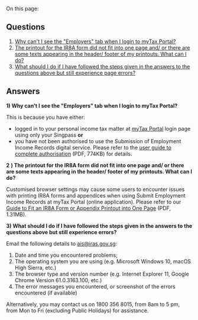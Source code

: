 On this page:

## Questions

1. [Why can't I see the "Employers" tab when I login to myTax Portal?](https://www.iras.gov.sg/taxes/individual-income-tax/employers/auto-inclusion-scheme-(ais)-for-employment-income/frequently-asked-questions-(technical-issues)#L1 "Why can't I see the 'Employers' tab when I login to myTax Portal?")
2. [The printout for the IR8A form did not fit into one page and/ or there are some texts appearing in the header/ footer of my printouts. What can I do?](https://www.iras.gov.sg/taxes/individual-income-tax/employers/auto-inclusion-scheme-(ais)-for-employment-income/frequently-asked-questions-(technical-issues)#L2 "The printout for the IR8A form did not fit into one page andor there are some texts appearing in the headerfooter of my printouts. What can I do?")
3. [What should I do if I have followed the steps given in the answers to the questions above but still experience page errors?](https://www.iras.gov.sg/taxes/individual-income-tax/employers/auto-inclusion-scheme-(ais)-for-employment-income/frequently-asked-questions-(technical-issues)#L3 "What should I do if I have followed the steps given in the answers to the questions above but still experience page errors?")

## Answers

**1) Why can't I see the "Employers" tab when I login to myTax Portal?**

This is because you have either:

- logged in to your personal income tax matter at [myTax Portal](https://mytax.iras.gov.sg/ESVWeb/default.aspx "myTax Portal") login page using only your Singpass
**or**
- you have not been authorised to use the Submission of Employment Income Records digital service. Please refer to the [user guide to complete authorisation](https://www.iras.gov.sg/media/docs/default-source/uploadedfiles/pdf/corppass-authorisation-user-guide_employment-income.pdf?sfvrsn=61dfe5b5_20 "Authorisation Guide (pdf)") (PDF, 774KB) for details.

**2** **) The printout for the IR8A form did not fit into one page and/ or there are some texts appearing in the header/ footer of my printouts. What can I do?**

Customised browser settings may cause some users to encounter issues with printing IR8A forms and appendices when using Submit Employment Income Records at myTax Portal (online application). Please refer to our [Guide to Fit an IR8A Form or Appendix Printout into One Page](https://www.iras.gov.sg/media/docs/default-source/uploadedfiles/pdf/guide-to-fit-an-ir8a-form-or-appendix-printout-into-one-page.pdf?sfvrsn=74294ee6_2 "Guide to Fit an IR8A Form or Appendix Printout into One Page") (PDF, 1.31MB).

**3) What should I do if I have followed the steps given in the answers to the questions above but still experience errors?**

Email the following details to [ais@iras.gov.sg](mailto:ais@iras.gov.sg):

1. Date and time you encountered problems;
2. The operating system you are using (e.g. Microsoft Windows 10, macOS High Sierra, etc.)
3. The browser type and version number (e.g. Internet Explorer 11, Google Chrome Version 61.0.3163.100, etc.)
4. The error messages you encountered, or screenshot of the errors encountered (if available)

Alternatively, you may contact us on 1800 356 8015, from 8am to 5 pm, from Mon to Fri (excluding Public Holidays) for assistance.